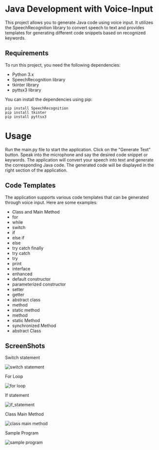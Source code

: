 # Java Development with Voice-Input

This project allows you to generate Java code using voice input. It utilizes the SpeechRecognition library to convert speech to text and provides templates for generating different code snippets based on recognized keywords.

## Requirements

To run this project, you need the following dependencies:

- Python 3.x
- SpeechRecognition library
- tkinter library
- pyttsx3 library

You can install the dependencies using pip:

```shell
pip install SpeechRecognition
pip install tkinter
pip install pyttsx3
```
# Usage
Run the main.py file to start the application.
Click on the "Generate Text" button.
Speak into the microphone and say the desired code snippet or keywords.
The application will convert your speech into text and generate the corresponding Java code.
The generated code will be displayed in the right section of the application.

## Code Templates

The application supports various code templates that can be generated through voice input. Here are some examples:

- Class and Main Method
- for
- while
- switch
- if
- else if
- else
- try catch finally
- try catch
- try
- print
- interface
- enhanced
- default constructor
- parameterized constructor
- setter
- getter
- abstract class
- method
- static method
- method
- static Method
- synchronized Method
- abstract Class

## ScreenShots
Switch statement

![switch statement](https://github.com/engurushank/Java-Voice-Coder/assets/118356223/f3cd848b-2360-4dbb-b482-2c3df18cf8d7)

For Loop

![for loop](https://github.com/engurushank/Java-Voice-Coder/assets/118356223/2d5de49f-814d-4c5f-a548-b4e97fe34dd8)

If statement

![if_statement](https://github.com/engurushank/Java-Voice-Coder/assets/118356223/2a95d776-e321-4879-aec6-8bc5b428b9cc)

Class Main Method

![class main method](https://github.com/engurushank/Java-Voice-Coder/assets/118356223/bb0cc24e-3920-4d04-96bf-6fa595dac80a)

Sample Program

![sample program](https://github.com/engurushank/Java-Voice-Coder/assets/118356223/4fbe0f8b-2068-47e4-98ba-1896ec62554b)

